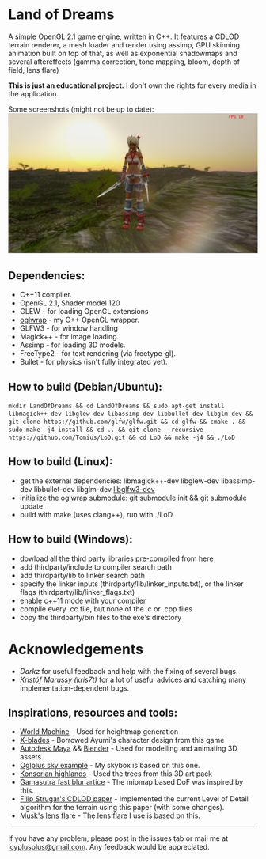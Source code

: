Land of Dreams
==============

A simple OpenGL 2.1 game engine, written in C++. It features a CDLOD terrain renderer, a mesh loader and render using assimp, GPU skinning animation built on top of that, as well as exponential shadowmaps and several aftereffects (gamma correction, tone mapping, bloom, depth of field, lens flare)

**This is just an educational project.** I don't own the rights for every media in the application.

Some screenshots (might not be up to date):
![screenshot](screenshot.png)

Dependencies:
-------------
* C++11 compiler.
* OpenGL 2.1, Shader model 120
* GLEW - for loading OpenGL extensions
* [oglwrap](https://github.com/Tomius/oglwrap) - my C++ OpenGL wrapper.
* GLFW3 - for window handling
* Magick++ - for image loading.
* Assimp - for loading 3D models.
* FreeType2 - for text rendering (via freetype-gl).
* Bullet - for physics (isn't fully integrated yet).


How to build (Debian/Ubuntu):
--------------------
```
mkdir LandOfDreams && cd LandOfDreams && sudo apt-get install libmagick++-dev libglew-dev libassimp-dev libbullet-dev libglm-dev && git clone https://github.com/glfw/glfw.git && cd glfw && cmake . && sudo make -j4 install && cd .. && git clone --recursive https://github.com/Tomius/LoD.git && cd LoD && make -j4 && ./LoD
```

How to build (Linux):
---------------------
* get the external dependencies: libmagick++-dev libglew-dev libassimp-dev libbullet-dev libglm-dev [libglfw3-dev](https://github.com/glfw/glfw)
* initialize the oglwrap submodule: git submodule init && git submodule update
* build with make (uses clang++), run with ./LoD

How to build (Windows):
-----------------------
* dowload all the third party libraries pre-compiled from [here](https://dl.dropboxusercontent.com/u/37129007/LoD/thirdparty.zip)
* add thirdparty/include to compiler search path
* add thirdparty/lib to linker search path
* specify the linker inputs \(thirdparty/lib/linker_inputs\.txt\), or the linker flags \(thirdparty/lib/linker_flags\.txt\)
* enable c++11 mode with your compiler
* compile every .cc file, but none of the .c or .cpp files
* copy the thirdparty/bin files to the exe's directory

Acknowledgements
================
* *Darkz* for useful feedback and help with the fixing of several bugs.
* *Kristóf Marussy (kris7t)* for a lot of useful advices and catching many implementation-dependent bugs.

Inspirations, resources and tools:
---------------------------
* [World Machine](http://www.world-machine.com) - Used for heightmap generation
* [X-blades](http://www.x-blades.com/) - Borrowed Ayumi's character design from this game
* [Autodesk Maya](http://www.autodesk.com/products/autodesk-maya/overview) && [Blender](http://www.blender.org/) - Used for modelling and animating 3D assets.
* [Oglplus sky example](http://oglplus.org/oglplus/html/oglplus_2023_sky_8cpp-example.html) - My skybox is based on this one.
* [Konserian highlands](http://opengameart.org/content/konserian-highlands-set) - Used the trees from this 3D art pack
* [Gamasutra fast blur artice](http://www.gamasutra.com/view/feature/3102/four_tricks_for_fast_blurring_in_.php) - The mipmap based DoF was inspired by this.
* [Filip Strugar's CDLOD paper](http://www.vertexasylum.com/downloads/cdlod/cdlod_latest.pdf) - Implemented the current Level of Detail algorithm for the terrain using this paper (with some changes).
* [Musk's lens flare](https://www.shadertoy.com/view/XdfXRX) - The lens flare I use is based on this.

----------------------
If you have any problem, please post in the issues tab or mail me at icyplusplus@gmail.com. Any feedback would be appreciated.
